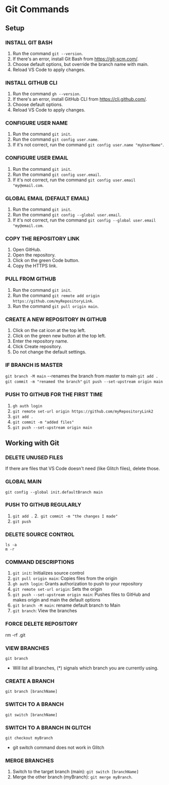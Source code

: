 # Git Commands

## Setup

### INSTALL GIT BASH
1. Run the command `git --version`.
2. If there's an error, install Git Bash from https://git-scm.com/.
3. Choose default options, but override the branch name with main.
4. Reload VS Code to apply changes.

### INSTALL GITHUB CLI
1. Run the command `gh --version`.
2. If there's an error, install GitHub CLI from https://cli.github.com/.
3. Choose default options.
4. Reload VS Code to apply changes.

### CONFIGURE USER NAME
1. Run the command `git init`.
2. Run the command `git config user.name`.
3. If it's not correct, run the command `git config user.name "myUserName"`.

### CONFIGURE USER EMAIL
1. Run the command `git init`.
2. Run the command `git config user.email`.
3. If it's not correct, run the command `git config user.email "my@email.com`.

### GLOBAL EMAIL (DEFAULT EMAIL)
1. Run the command `git init`.
2. Run the command `git config --global user.email`.
3. If it's not correct, run the command `git config --global user.email "my@email.com`.
   
### COPY THE REPOSITORY LINK
1. Open GitHub.
2. Open the repository.
3. Click on the green Code button.
4. Copy the HTTPS link.

### PULL FROM GITHUB
1. Run the command `git init`.
2. Run the command `git remote add origin https://github.com/myRepositoryLink`.
3. Run the command `git pull origin main`.

### CREATE A NEW REPOSITORY IN GITHUB
1. Click on the cat icon at the top left.
2. Click on the green new button at the top left.
3. Enter the repository name.
4. Click Create repository.
5. Do not change the default settings.
   
### IF BRANCH IS MASTER
`git branch -M main`
--renames the branch from master to main
`git add .`
`git commit -m "renamed the branch"`
`git push --set-upstream origin main`

### PUSH TO GITHUB FOR THE FIRST TIME
1. `gh auth login`
2. `git remote set-url origin https://github.com/myRepositoryLink2`
3. `git add .`
4. `git commit -m "added files"`
5. `git push --set-upstream origin main`

## Working with Git

### DELETE UNUSED FILES
If there are files that VS Code doesn't need (like Glitch files), delete those.

### GLOBAL MAIN
`git config --global init.defaultBranch main`

### PUSH TO GITHUB REGULARLY
1. `git add .`
2.` git commit -m "the changes I made"`
3. `git push`

### DELETE SOURCE CONTROL
 ```
 ls -a
 m -r
 ```

### COMMAND DESCRIPTIONS
1. `git init`: Initializes source control
3. `git pull origin main`: Copies files from the origin
4. `gh auth login`: Grants authorization to push to your repository
5. `git remote set-url origin`: Sets the origin
6. `git push --set-upstream origin main`: Pushes files to GitHub and makes origin and main the default options
7. `git branch -M main`: rename default branch to Main
8. `git branch`: View the branches

### FORCE DELETE REPOSITORY
rm -rf .git

### VIEW BRANCHES
`git branch`
- Will list all branches, (*) signals which branch you are currently using.

### CREATE A BRANCH
`git branch [branchName]`

### SWITCH TO A BRANCH
`git switch [branchName]`

### SWITCH TO A BRANCH IN GLITCH
`git checkout myBranch`
- git switch command does not work in Glitch

### MERGE BRANCHES
1. Switch to the target branch (main): `git switch [branchName]`
2. Merge the other branch (myBranch): `git merge myBranch`.


